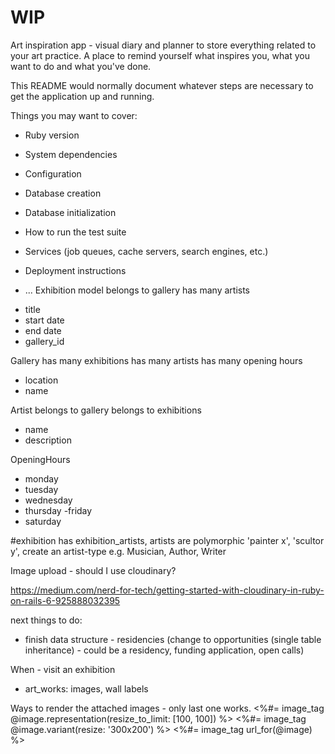 # WIP

Art inspiration app - visual diary and planner to store everything related to your art practice.
A place to remind yourself what inspires you, what you want to do and what you've done.

This README would normally document whatever steps are necessary to get the
application up and running.

Things you may want to cover:

* Ruby version

* System dependencies

* Configuration

* Database creation

* Database initialization

* How to run the test suite

* Services (job queues, cache servers, search engines, etc.)

* Deployment instructions

* ...
Exhibition model
belongs to gallery
has many artists
- title
- start date
- end date
- gallery_id


Gallery
has many exhibitions
has many artists
has many opening hours
- location
- name


Artist
belongs to gallery
belongs to exhibitions
- name
- description

OpeningHours
- monday
- tuesday
- wednesday
- thursday
-friday
- saturday

#exhibition has exhibition_artists, artists are polymorphic 'painter x', 'scultor y', create an artist-type e.g. Musician, Author, Writer

Image upload - should I use cloudinary?

https://medium.com/nerd-for-tech/getting-started-with-cloudinary-in-ruby-on-rails-6-925888032395

next things to do:
- finish data structure - residencies (change to opportunities (single table inheritance) - could be a residency, funding application, open calls)

When - visit an exhibition 
 - art_works: images, wall labels 


Ways to render the attached images - only last one works.
<%#= image_tag @image.representation(resize_to_limit: [100, 100]) %>
<%#= image_tag @image.variant(resize: '300x200') %>
<%#= image_tag url_for(@image) %>
